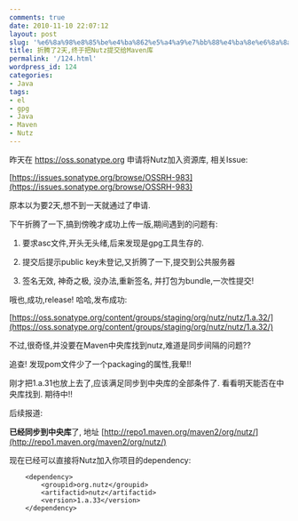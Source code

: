 ```yaml
---
comments: true
date: 2010-11-10 22:07:12
layout: post
slug: '%e6%8a%98%e8%85%be%e4%ba%862%e5%a4%a9%e7%bb%88%e4%ba%8e%e6%8a%8anutz%e6%8f%90%e4%ba%a4%e7%bb%99maven%e5%ba%93'
title: 折腾了2天,终于把Nutz提交给Maven库
permalink: '/124.html'
wordpress_id: 124
categories:
- Java
tags:
- el
- gpg
- Java
- Maven
- Nutz
---
```


昨天在 https://oss.sonatype.org 申请将Nutz加入资源库, 相关Issue:

[https://issues.sonatype.org/browse/OSSRH-983](https://issues.sonatype.org/browse/OSSRH-983)

原本以为要2天,想不到一天就通过了申请.

下午折腾了一下,搞到傍晚才成功上传一版,期间遇到的问题有:

1. 要求asc文件,开头无头绪,后来发现是gpg工具生存的.

2. 提交后提示public key未登记,又折腾了一下,提交到公共服务器

3. 签名无效, 神奇之极, 没办法,重新签名, 并打包为bundle,一次性提交!

哦也,成功,release! 哈哈,发布成功:

[https://oss.sonatype.org/content/groups/staging/org/nutz/nutz/1.a.32/](https://oss.sonatype.org/content/groups/staging/org/nutz/nutz/1.a.32/)

不过,很奇怪,并没要在Maven中央库找到nutz,难道是同步间隔的问题??

追查! 发现pom文件少了一个packaging的属性,我晕!!

刚才把1.a.31也放上去了,应该满足同步到中央库的全部条件了. 看看明天能否在中央库找到. 期待中!!

后续报道:

**已经同步到中央库**了, 地址 [http://repo1.maven.org/maven2/org/nutz/](http://repo1.maven.org/maven2/org/nutz/)

现在已经可以直接将Nutz加入你项目的dependency:

    
    
    	<dependency>
    		<groupid>org.nutz</groupid>
    		<artifactid>nutz</artifactid>
    		<version>1.a.33</version>
    	</dependency>
    
